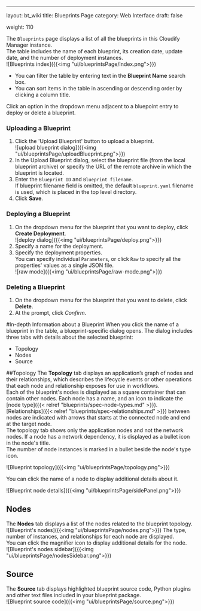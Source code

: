 ---
layout: bt_wiki
title: Blueprints Page
category: Web Interface
draft: false





weight: 110

The `Blueprints` page displays a list of all the blueprints in this Cloudify Manager instance.<br>
The table includes the name of each blueprint, its creation date, update date, and the number of deployment instances. <br>
![Blueprints index]({{<img "ui/blueprintsPage/index.png">}})

* You can filter the table by entering text in the **Blueprint Name** search box.
* You can sort items in the table in ascending or descending order by clicking a column title.

Click an option in the dropdown menu adjacent to a bluepoint entry to deploy or delete a blueprint.

### Uploading a Blueprint
1. Click the 'Upload Blueprint' button to upload a blueprint.   
   ![upload blueprint dialog]({{<img "ui/blueprintsPage/uploadBlueprint.png">}})   
2. In the Upload Blueprint dialog, select the blueprint file (from the local blueprint archive) or specify the URL of the remote archive in which the blueprint is located. 
3. Enter the `Blueprint ID` and `Blueprint filename`.   
   If blueprint filename field is omitted, the default `blueprint.yaml` filename is used, which is placed in the top level directory.
4. Click **Save**.

### Deploying a Blueprint
1. On the dropdown menu for the blueprint that you want to deploy, click **Create Deployment**.   
   ![deploy dialog]({{<img "ui/blueprintsPage/deploy.png">}})<br>
2. Specify a name for the deployment.
3. Specify the deployment properties.   
   You can specify individual `Parameters`, or click `Raw` to specify all the properties' values as a single JSON file.   
   ![raw mode]({{<img "ui/blueprintsPage/raw-mode.png">}})

### Deleting a Blueprint
1. On the dropdown menu for the blueprint that you want to delete, click **Delete**.
2. At the prompt, click *Confirm*.

#In-depth Information about a Blueprint
When you click the name of a blueprint in the table, a blueprint-specific dialog opens. The dialog includes three tabs with details about the selected blueprint:<br>
* Topology
* Nodes
* Source


##Topology
The **Topology** tab displays an application’s graph of nodes and their relationships, which describes the lifecycle events or other operations that each node and relationship exposes for use in workflows.<br>
Each of the blueprint's nodes is displayed as a square container that can contain other nodes. Each node has a name, and an icon to indicate the [node type]({{< relref "blueprints/spec-node-types.md" >}}).<br>
[Relationships]({{< relref "blueprints/spec-relationships.md" >}}) between nodes are indicated with arrows that starts at the connected node and end at the target node.<br>
The topology tab shows only the application nodes and not the network nodes. If a node has a network dependency, it is displayed as a bullet icon in the node's title.<br>
The number of node instances is marked in a bullet beside the node's type icon.<br>

![Blueprint topology]({{<img "ui/blueprintsPage/topology.png">}})

You can click the name of a node to display additional details about it.<br>

![Blueprint node details]({{<img "ui/blueprintsPage/sidePanel.png">}})

## Nodes
The **Nodes** tab displays a list of the nodes related to the blueprint topology.<br>
![Blueprint's nodes]({{<img "ui/blueprintsPage/nodes.png">}})
The type, number of instances, and relationships for each node are displayed.<br> 
You can click the magnifier icon to display additional details for the node.<br/>
![Blueprint's nodes sidebar]({{<img "ui/blueprintsPage/nodesSidebar.png">}})

## Source
The **Source** tab displays highlighted blueprint source code, Python plugins and other text files included in your blueprint package.<br/>
![Blueprint source code]({{<img "ui/blueprintsPage/source.png">}})
